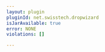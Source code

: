 ```yaml
---
layout: plugin
pluginId: net.swisstech.dropwizard
isJarAvailable: true
error: NONE
violations: []

---
```

